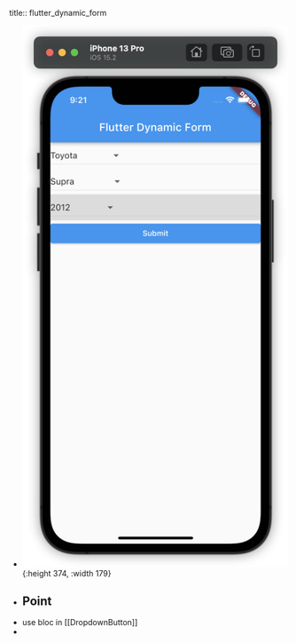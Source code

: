 title:: flutter_dynamic_form

- ![image.png](../assets/image_1654219266158_0.png){:height 374, :width 179}
- ## Point
- use bloc in [[DropdownButton]]
-